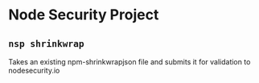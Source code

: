 # Node Security Project

## ```nsp shrinkwrap```
Takes an existing npm-shrinkwrapjson file and submits it for validation to nodesecurity.io

